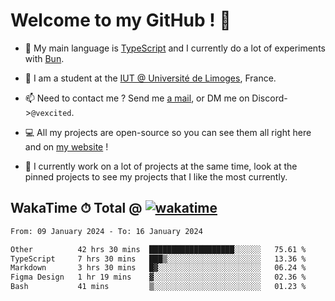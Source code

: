 # Welcome to my GitHub ! 🌃

- 🔭 My main language is [TypeScript](https://www.typescriptlang.org/) and I currently do a lot of experiments with [Bun](https://bun.sh).

- 🌱 I am a student at the [IUT @ Université de Limoges](https://iut.unilim.fr), France.

- 📫 Need to contact me ? Send me <a href="mailto:mikkel@milescode.dev">a mail</a>, or DM me on Discord->`@vexcited`.

- 💻 All my projects are open-source so you can see them all right here and on <a href="https://vexcited.vercel.app">my website</a> !

- 👀 I currently work on a lot of projects at the same time, look at the pinned projects to see my projects that I like the most currently.

## WakaTime ⏱ Total @ [![wakatime](https://wakatime.com/badge/user/0839e595-e07a-435c-8d59-ed95f2a3d6dd.svg)](https://wakatime.com/@0839e595-e07a-435c-8d59-ed95f2a3d6dd)

<!--START_SECTION:waka-->

```txt
From: 09 January 2024 - To: 16 January 2024

Other          42 hrs 30 mins  ███████████████████░░░░░░   75.61 %
TypeScript     7 hrs 30 mins   ███▒░░░░░░░░░░░░░░░░░░░░░   13.36 %
Markdown       3 hrs 30 mins   █▓░░░░░░░░░░░░░░░░░░░░░░░   06.24 %
Figma Design   1 hr 19 mins    ▓░░░░░░░░░░░░░░░░░░░░░░░░   02.36 %
Bash           41 mins         ▒░░░░░░░░░░░░░░░░░░░░░░░░   01.23 %
```

<!--END_SECTION:waka-->
